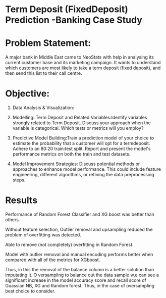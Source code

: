 # Term Deposit (FixedDeposit) Prediction -Banking Case Study

# Problem Statement:
A major bank in Middle East came to NeoStats with help in analysing its current customer base and its marketing campaign. It wants to understand which customers are most
likely to take a term deposit (fixed deposit), and then send this list to their call centre.

# Objective:
1. Data Analysis & Visualization:

2. Modelling: Term Deposit and Related Variables:Identify variables strongly related to Term Deposit. Discuss your approach when the variable is categorical. Which tests or metrics will you
employ?

4. Predictive Model Building:Train a prediction model of your choice to estimate the probability that a customer will opt for a termdeposit. Adhere to an 80:20 train:test split. Report and present the
model's performance metrics on both the train and test datasets.

5. Model Improvement Strategies: Discuss potential methods or approaches to enhance model performance. This could include feature engineering, different algorithms, or refining the data
preprocessing steps.

# Results
Performance of Random Forest Classifier and XG boost was better than others. 

Without feature selection, Outlier removal and upsampling reduced the problem of overfitting was detected.

Able to remove (not completely) overfitting in Random Forest.

Model with outlier removal and manual encoding performs better when
compared with all of the metrics for XGboost.

Thus, in this the removal of the balance column is a better solution than
imputating it.
O
versampling to balance out the data sample w,e can see a significant increase
in the model accuracy score and recall score of Guassian NB, XG and Random
forest. Thus, in the case of oversampling best choice to consider.
